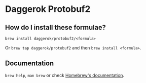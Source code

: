 # Daggerok Protobuf2

## How do I install these formulae?

`brew install daggerok/protobuf2/<formula>`

Or `brew tap daggerok/protobuf2` and then `brew install <formula>`.

## Documentation

`brew help`, `man brew` or check [Homebrew's documentation](https://docs.brew.sh).
